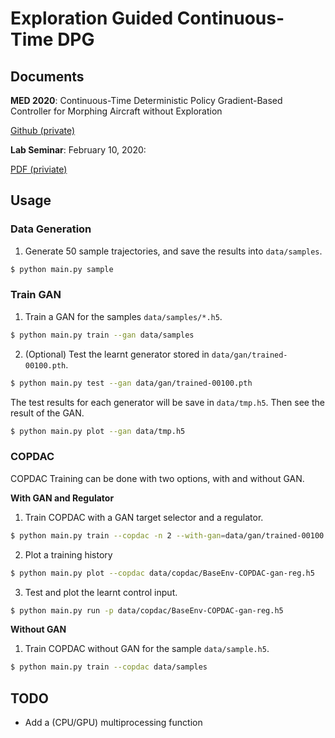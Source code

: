 # Exploration Guided Continuous-Time DPG

## Documents

**MED 2020**:
Continuous-Time Deterministic Policy Gradient-Based Controller
for Morphing Aircraft without Exploration

[Github (private)](https://github.com/seong-hun/med-2020/tree/submitted)

**Lab Seminar**:
February 10, 2020:

[PDF (priviate)](https://drive.google.com/file/d/1f1zddPFNfISP1pHkUacKMTVpD3YiormL/view?usp=sharing)


## Usage

### Data Generation

1. Generate 50 sample trajectories, and save the results into `data/samples`.
```bash
$ python main.py sample
```

### Train GAN

1. Train a GAN for the samples `data/samples/*.h5`.
```bash
$ python main.py train --gan data/samples
```

2. (Optional) Test the learnt generator stored in `data/gan/trained-00100.pth`.
```bash
$ python main.py test --gan data/gan/trained-00100.pth
```
The test results for each generator will be save in `data/tmp.h5`.
Then see the result of the GAN.
```bash
$ python main.py plot --gan data/tmp.h5
```

### COPDAC

COPDAC Training can be done with two options, with and without GAN.

**With GAN and Regulator**

1. Train COPDAC with a GAN target selector and a regulator.
```bash
$ python main.py train --copdac -n 2 --with-gan=data/gan/trained-00100.pth --with-reg data/samples
```

2. Plot a training history
```bash
$ python main.py plot --copdac data/copdac/BaseEnv-COPDAC-gan-reg.h5
```

3. Test and plot the learnt control input.
```bash
$ python main.py run -p data/copdac/BaseEnv-COPDAC-gan-reg.h5
```

**Without GAN**

1. Train COPDAC without GAN for the sample `data/sample.h5`.
```bash
$ python main.py train --copdac data/samples
```

## TODO

- Add a (CPU/GPU) multiprocessing function
